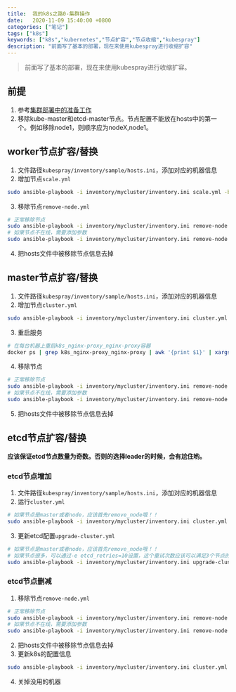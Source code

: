 ```yaml
---
title:  我的k8s之路0-集群操作
date:   2020-11-09 15:40:00 +0800
categories: ["笔记"]
tags: ["k8s"]
keywords: ["k8s","kubernetes","节点扩容","节点收缩","kubespray"]
description: "前面写了基本的部署，现在来使用kubespray进行收缩扩容"
---
```



> 前面写了基本的部署，现在来使用kubespray进行收缩扩容。


## 前提

1. 参考[集群部署中的准备工作](https://kentxxq.com/contents/%E6%88%91%E7%9A%84k8s%E4%B9%8B%E8%B7%AF0-%E9%9B%86%E7%BE%A4%E9%83%A8%E7%BD%B2/#%E9%9B%86%E7%BE%A4%E6%9C%BA%E5%99%A8%E7%8E%AF%E5%A2%83%E5%87%86%E5%A4%87)
2. 移除kube-master和etcd-master节点。节点配置不能放在hosts中的第一个。例如移除node1，则顺序应为nodeX,node1。


## worker节点扩容/替换

1. 文件路径`kubespray/inventory/sample/hosts.ini`，添加对应的机器信息
2. 增加节点`scale.yml`
```bash
sudo ansible-playbook -i inventory/mycluster/inventory.ini scale.yml -b -v --limit=kube-node-03
```
3. 移除节点`remove-node.yml`
```bash
# 正常移除节点
sudo ansible-playbook -i inventory/mycluster/inventory.ini remove-node.yml -b -v -e node=kube-node-03
# 如果节点不在线，需要添加参数
sudo ansible-playbook -i inventory/mycluster/inventory.ini remove-node.yml -b -v -e node=kube-node-03 reset_nodes=false
```
4. 把hosts文件中被移除节点信息去掉

## master节点扩容/替换

1. 文件路径`kubespray/inventory/sample/hosts.ini`，添加对应的机器信息
2. 增加节点`cluster.yml`
```bash
sudo ansible-playbook -i inventory/mycluster/inventory.ini cluster.yml -b -v
```
3. 重启服务
```bash
# 在每台机器上重启k8s_nginx-proxy_nginx-proxy容器
docker ps | grep k8s_nginx-proxy_nginx-proxy | awk '{print $1}' | xargs docker restart
```
4. 移除节点
```bash
# 正常移除节点
sudo ansible-playbook -i inventory/mycluster/inventory.ini remove-node.yml -b -v -e node=kube-master-03
# 如果节点不在线，需要添加参数
sudo ansible-playbook -i inventory/mycluster/inventory.ini remove-node.yml -b -v -e node=kube-master-03 reset_nodes=false
```
5. 把hosts文件中被移除节点信息去掉

## etcd节点扩容/替换

**应该保证etcd节点数量为奇数。否则的选择leader的时候，会有尬住哟。**

### etcd节点增加
1. 文件路径`kubespray/inventory/sample/hosts.ini`，添加对应的机器信息
2. 运行`cluster.yml`
```bash
# 如果节点是master或者node，应该首先remove_node哦！！
sudo ansible-playbook -i inventory/mycluster/inventory.ini cluster.yml -b -v --limit=etcd,kube-master -e ignore_assert_errors=yes
```
3. 更新etcd配置`upgrade-cluster.yml`
```bash
# 如果节点是master或者node，应该首先remove_node哦！！
# 如果节点很多，可以通过-e etcd_retries=10设置，这个重试次数应该可以满足3个节点的更新。。
sudo ansible-playbook -i inventory/mycluster/inventory.ini upgrade-cluster.yml -b -v --limit=etcd,kube-master -e ignore_assert_errors=yes
```

### etcd节点删减
1. 移除节点`remove-node.yml`
```bash
# 正常移除节点
sudo ansible-playbook -i inventory/mycluster/inventory.ini remove-node.yml -b -v -e node=kube-node-03
# 如果节点不在线，需要添加参数
sudo ansible-playbook -i inventory/mycluster/inventory.ini remove-node.yml -b -v -e node=kube-node-03 reset_nodes=false
```
2. 把hosts文件中被移除节点信息去掉
3. 更新k8s的配置信息
```bash
sudo ansible-playbook -i inventory/mycluster/inventory.ini cluster.yml -b -v
```
4. 关掉没用的机器